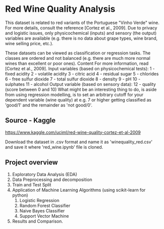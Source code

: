 # Red Wine Quality Analysis

This dataset is related to red variants of the Portuguese "Vinho Verde" wine. For more details, consult the reference [Cortez et al., 2009]. Due to privacy and logistic issues, only physicochemical (inputs) and sensory (the output) variables are available (e.g. there is no data about grape types, wine brand, wine selling price, etc.).

These datasets can be viewed as classification or regression tasks. The classes are ordered and not balanced (e.g. there are much more normal wines than excellent or poor ones). Content For more information, read [Cortez et al., 2009]. Input variables (based on physicochemical tests): 1 - fixed acidity 2 - volatile acidity 3 - citric acid 4 - residual sugar 5 - chlorides 6 - free sulfur dioxide 7 - total sulfur dioxide 8 - density 9 - pH 10 - sulphates 11 - alcohol Output variable (based on sensory data): 12 - quality (score between 0 and 10) What might be an interesting thing to do, is aside from using regression modelling, is to set an arbitrary cutoff for your dependent variable (wine quality) at e.g. 7 or higher getting classified as 'good/1' and the remainder as 'not good/0'.


## Source - Kaggle

https://www.kaggle.com/uciml/red-wine-quality-cortez-et-al-2009

Download the dataset in .csv format and name it as 'winequality_red.csv' and save it where 'red_wine.ipynb' file is cloned.


## Project overview

1. Exploratory Data Analysis (EDA)
2. Data Preprocessing and decomposition
3. Train and Test Split
3. Application of Machine Learning Algorithms (using scikit-learn for python)
   1. Logistic Regression
   2. Random Forest Classifier
   3. Naive Bayes Classifier
   4. Support Vector Machine
4. Results and Comparison.
